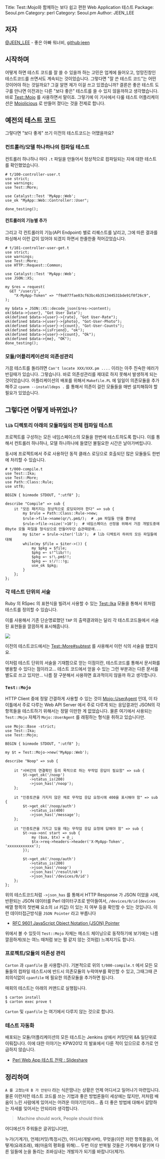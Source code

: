 Title:    Test::Mojo와 함께하는 보다 쉽고 편한 Web Application 테스트
Package:  Seoul.pm
Category: perl
Category: Seoul.pm
Author:   JEEN_LEE


저자
-----

[@JEEN_LEE][twitter-jeen_lee] - 좋은 아빠 워너비, [github:jeen][github-jeen]


시작하며
---------

어떻게 하면 테스트 코드를 잘 쓸 수 있을까 하는 고민은 업계에 들어오고, 엉망진창인 테스트코드를 쓰면서도 계속되는 것이었습니다.
그렇다면 "잘 쓴 테스트 코드"는 어떤 것이어야 하는 것일까요?
그걸 알면 제가 이걸 쓰고 있겠습니까?
결론은 좋은 테스트 도구를 만나면 이전과는 다른 "보다 좋은" 테스트를 쓸 수 있지 않을까하고 생각했습니다.
바로 [Test::Mojo](https://metacpan.org/pod/Test::Mojo) 를 사용하면서 말이죠.
그렇기에 이 기사에서 다룰 테스트 어플리케이션은 [Mojolicious](http://mojolicio.us/) 로 만들어 졌다는 것을 전제로 합니다.


예전의 테스트 코드
-------------------

그렇다면 "보다 좋게" 쓰기 이전의 테스트코드는 어땠을까요?

### 컨트롤러/모델 하나하나의 컴파일 테스트

컨트롤러 하나하나 마다 `.t` 파일을 만들어서 정상적으로 컴파일되는 지에 대한 테스트를 확인했었습니다.

``` 
# t/100-controller-user.t
use strict;
use warnings;
use Test::More;

use Catalyst::Test 'MyApp::Web';
use_ok "MyApp::Web::Controller::User";

done_testing();
```

#### 컨트롤러의 기능별 추가

그리고 각 컨트롤러의 기능(API Endpoint) 별로 리퀘스트를 날리고,
그에 따른 결과를 파싱해서 이런 값이 있어야 되겠지 하면서 한줄한줄 적어갔었습니다.

```
# t/101-controller-user-get.t
use strict;
use warnings;
use Test::More;
use HTTP::Request::Common;

use Catalyst::Test 'MyApp::Web';
use JSON::XS;

my $res = request(
  GET "/user/1",
    "X-MyApp-Token" => "f9a077fae03cf63bc4b351344531bde91f0f26c9",
);

my $data = JSON::XS::decode_json($res->content);
ok($data->{user}, "Got User Data");
ok(defined $data->{user}->{rate}, "Got User-Rate");
ok(defined $data->{user}->{photo}, "Got-User-Photo");
ok(defined $data->{user}->{count}, "Got-User-Counts");
ok(defined $data->{isFriend}, "ok");
ok(defined $data->{user}->{count}, "Ok");
ok(defined $data->{me}, "OK");
done_testing();
```

### 모듈/어플리케이션의 의존성관리

가끔 테스트를 돌리려면 `Can't locate XXX/XXX.pm ....` 이라는 아주 친숙한 에러가 반길때가 있습니다.
그렇습니다. 바로 의존성관리를 제대로 하지 못해서 발생하게 되는 것이었습니다.
어플리케이션의 배포를 위해서 `Makefile.PL` 에 일일이 의존모듈을 추가해주고
`cpanm --installdeps .` 를 통해서 의존이 걸린 모듈들을 매번 설치해줘야 할 필요가 있었습니다.


그렇다면 어떻게 바뀌었나?
--------------------------

### `lib` 디렉토리 아래의 모듈파일의 전체 컴파일 테스트

프로젝트를 구성하는 모든 네임스페이스의 모듈을 한번에 테스트하도록 합니다.
이를 통해서 컨트롤러 하나하나, 모델 하나하나에 들였던 불필요한 시간은 날아가버립니다.
 
동시에 프로젝트에서 주로 사용하던 동적 클래스 로딩으로 호출되던 많은 모듈들도 한번에 처리할 수 있습니다.


```
# t/000-compile.t
use Test::Ika;
use Test::More;
use Path::Class::Rule;
use utf8;

BEGIN { binmode STDOUT, ":utf8" };

describe "Compile" => sub {
    it "모든 패키지는 정상적으로 로딩되어야 한다" => sub {
        my $rule = Path::Class::Rule->new;
        $rule->file->name(qr/\.pm$/);  # .pm 파일들 만을 뽑아냄
        $rule->file->size('>10');  # 네임스페이스 선정을 위해서 가끔 개발도중에 0byte 모듈 파일을 형식상으로 만들어두던 습관때문에...
        my $iter = $rule->iter('lib');  # lib 디렉토리 하위의 모든 파일들에 대해
        while(my $file = $iter->()) {
            my $pkg = $file;
            $pkg =~ s!^lib/!!;
            $pkg =~ s!\.pm$!!;
            $pkg =~ s!/!::!g;
            use_ok $pkg;
        }
    };
};
```

### 각 테스트 단위의 서술

Ruby 의 RSpec 의 표현식을 빌려서 사용할 수 있는 [Test::Ika](https://metacpan.org/pod/Test::Ika) 모듈을
통해서 위처럼 테스트를 정의할 수 있습니다. 

이를 사용해서 기존 단순명료했던 `TAP` 의 출력결과와는 달리 각 테스트코드들에서 서술된 표현들을 깔끔하게 표시해줍니다.

![](https://dl.dropboxusercontent.com/u/262117/adv-pic-003.png)

이전의 테스트코드에서는 [Test::More#subtest](https://metacpan.org/pod/Test::More) 를 사용해서 이런 식의 서술을 했었지요.

이처럼 테스트 단위의 서술을 기재함으로 얻는 이점이란, 테스트코드를 통해서 문서화를 병용할 수 있다는 점이라고...
테스트 코드에서 얻을 수 있는 그런 부분과는 다른 문서를 별도로 쓰고 있지만...
나름 잘 구분해서 사용하면 효과적이지 않을까 하고 생각합니다.

### `Test::Mojo`

HTTP Client 중에 정말 간결하게 사용할 수 있는 것이 [Mojo::UserAgent](https://metacpan.org/pod/Mojo::UserAgent) 인데,
이 타이틀에서 주로 다루는 Web API Server 에서 주로 다루게 되는 응답결과인
JSON의 각 항목들을 테스트하기 위해서는 정말 이만한 게 없었습니다.
물론 여기에서 사용되는 `Test::Mojo` 자체가 `Mojo::UserAgent` 를 래핑하는 형식을 취하고 있습니다만.

```
use Mojo::Base -strict;
use Test::Ika;
use Test::Mojo;

BEGIN { binmode STDOUT, ":utf8" };

my $t = Test::Mojo->new('MyApp::Web');

describe "Noop" => sub {

    it "서버간의 연결확인 등의 목적으로 하는 무작업 응답이 필요함" => sub {
        $t->get_ok('/noop')
           ->status_is(200)
           ->json_has('/noop');
    };

    it "인증토큰을 가지지 않은 채로 무작업 응답 요청시에 400을 표시해야 함" => sub {
        $t->get_ok('/noop/auth')
	       ->status_is(400)
	       ->json_has('/message');
    };

    it "인증토큰을 가지고 있을 때는 무작업 응답 요청에 답해야 함" => sub {
        $t->ua->on( start => sub {
            my ($ua, $tx) = @_;
            $tx->req->headers->header('X-MyApp-Token', 'xxxxxxxxxxxx');
        });

        $t->get_ok('/noop/auth')
	       ->status_is(200)
	       ->json_has('/noop')
	       ->json_has('/result/ok')
	       ->json_has('/devices/0/id')
    };
};
```

위의 테스트코드처럼 `->json_has` 를 통해서 HTTP Response 가 JSON 이었을 시에,
반환되는 JSON 데이터를 Perl 데이터구조로 받아들여서,
`/devices/0/id` (`devices` 배열 항목의 첫번째 요소의 `id` 키값) 이 있는 지 여부 등을 확인할 수 있는 것입니다.
이런 데이터접근방식을 `JSON Pointer` 라고 부릅니다 

- [RFC 9601  JavaScript Object Notation (JSON) Pointer](http://tools.ietf.org/html/rfc6901)

위에서 볼 수 있듯이 `Test::Mojo` 자체는 메소드 체이닝으로 동작하기에
보기에는 나름 깔끔하게(또는 여느 때처럼 보는 펄 같지 않는 것처럼) 느껴지기도 합니다.
 

### 프로젝트/모듈의 의존성 관리

`Carton` 과 `cpanfile` 을 사용합니다.
기본적으로 위의 `t/000-compile.t` 에서 모든 모듈들의 컴파일 테스트시에
반드시 의존모듈의 누락여부를 확인할 수 있고,
그때그때 큰 죄의식없이 `cpanfile` 에 필요한 의존모듈을 추가하면 됩니다.

매회의 테스트는 아래의 커맨드로 실행됩니다.

```
$ carton install
$ carton exec prove t
```

`Carton` 및 `cpanfile` 는 여기에서 다루지 않는 것으로 합니다.

### 테스트 자동화

배포되는 모듈/어플리케이션의 모든 테스트는 Jenkins 상에서 커밋단위 && 일단위로 이뤄집니다.
이에 대한 이야기는 KPW2012 의 발표에서 다룬 적이 있으므로 추가로 언급하지 않습니다.

- [Perl Web App 테스트 전략 : Slideshare ](http://www.slideshare.net/JEEN/perl-web-app)

정리하며
---------

`A 를 고쳤는데 B 가 안된다` 라는 식은땀나는 상황은 언제 어디서고 일어나기 마련입니다.
물론 이런저런 테스트 코드를 쓰는 기법과 좋은 방법론들이 세상에는 많지만,
저처럼 배움이 느린 사람에게 있어서는 어려운 이야기인지라...
좀 더 좋은 방법에 대해서 갈망하는 자세를 잊어서는 안되리라 생각합니다.

> Machine should work, People should think

어디에선가 주워들은 글귀입니다만,

누가(기계가), 언제(커밋/특정시간), 어디서(개발서버), 무엇을(이런 저런 항목들을), 어떻게(요래조래), 왜(마음의 평화를 위해)...
두번 이상 반복될 것들은 기계에서 맡기며 다른 일들에 눈을 돌리는 조바심내는 개발자가 되기를 바랍니다(제가).


[github-jeen]:                    https://github.com/jeen
[twitter-jeen_lee]:               http://twitter.com/#!/JEEN_LEE
